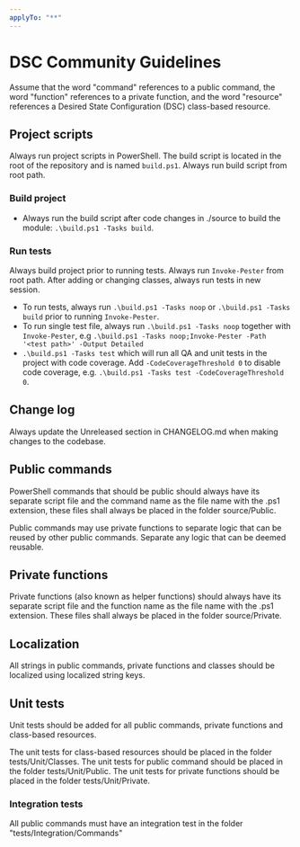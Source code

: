 ```yaml
---
applyTo: "**"
---
```


# DSC Community Guidelines

Assume that the word "command" references to a public command, the word
"function" references to a private function, and the word "resource"
references a Desired State Configuration (DSC) class-based resource.

## Project scripts

Always run project scripts in PowerShell.
The build script is located in the root of the repository and is named
`build.ps1`.
Always run build script from root path.

### Build project

- Always run the build script after code changes in ./source to build the module: `.\build.ps1 -Tasks build`.

### Run tests

Always build project prior to running tests.
Always run `Invoke-Pester` from root path.
After adding or changing classes, always run tests in new session.

- To run tests, always run `.\build.ps1 -Tasks noop` or `.\build.ps1 -Tasks build` prior to running `Invoke-Pester`.
- To run single test file, always run `.\build.ps1 -Tasks noop` together with `Invoke-Pester`,
  e.g `.\build.ps1 -Tasks noop;Invoke-Pester -Path '<test path>' -Output Detailed`
- `.\build.ps1 -Tasks test` which will run all QA and unit tests in the project
  with code coverage. Add `-CodeCoverageThreshold 0` to disable code coverage, e.g.
  `.\build.ps1 -Tasks test -CodeCoverageThreshold 0`.

## Change log

Always update the Unreleased section in CHANGELOG.md when making changes to the codebase.

## Public commands

PowerShell commands that should be public should always have its separate
script file and the command name as the file name with the .ps1 extension,
these files shall always be placed in the folder source/Public.

Public commands may use private functions to separate logic that can be
reused by other public commands. Separate any logic that can be deemed
reusable.

## Private functions

Private functions (also known as helper functions) should always have its
separate script file and the function name as the file name with the .ps1
extension. These files shall always be placed in the folder source/Private.

## Localization

All strings in public commands, private functions and classes should be localized
using localized string keys.

## Unit tests

Unit tests should be added for all public commands, private functions and
class-based resources.

The unit tests for class-based resources should be
placed in the folder tests/Unit/Classes.
The unit tests for public command should be placed in the folder tests/Unit/Public.
The unit tests for private functions should be placed in the folder tests/Unit/Private.

### Integration tests

All public commands must have an integration test in the folder "tests/Integration/Commands"
